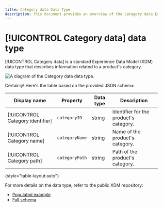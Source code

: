 ```yaml
---
title: Category data Data Type
description: This document provides an overview of the Category data Experience Data Model (XDM) data type.
---
```

# [!UICONTROL Category data] data type

[!UICONTROL Category data] is a standard Experience Data Model (XDM) data type that describes information related to a product's category. 

![A diagram of the  Category data data type.]()

Certainly! Here's the table based on the provided JSON schema:

| Display name    | Property           | Data type | Description                              |
|-----------------|--------------------|-----------|------------------------------------------|
| [!UICONTROL Category identifier] | `categoryID`   | string    | Identifier for the product's category.    |
| [!UICONTROL Category name]   | `categoryName`   | string    | Name of the product's category.          |
| [!UICONTROL Category path]   | `categoryPath`   | string    | Path of the product's category.          |

{style="table-layout:auto"}

For more details on the data type, refer to the public XDM repository:

* [Populated example](https://github.com/adobe/xdm/blob/master/components/datatypes/categorydata.example.1.json)
* [Full schema](https://github.com/adobe/xdm/blob/master/components/datatypes/categorydata.schema.json)

